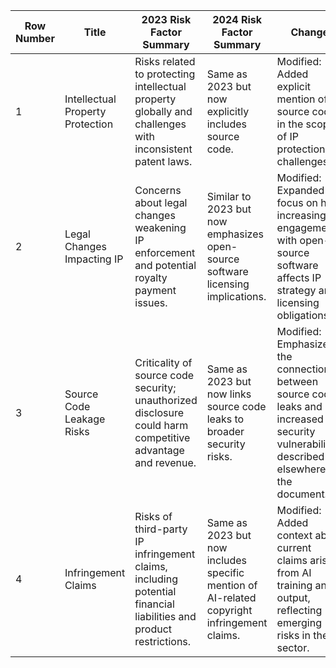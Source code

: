 | Row Number | Title                          | 2023 Risk Factor Summary                                                                                   | 2024 Risk Factor Summary                                                                                  | Change                                                                                                                                                                                                  |
|------------|--------------------------------|------------------------------------------------------------------------------------------------------------|-----------------------------------------------------------------------------------------------------------|---------------------------------------------------------------------------------------------------------------------------------------------------------------------------------------------------------|
| 1          | Intellectual Property Protection| Risks related to protecting intellectual property globally and challenges with inconsistent patent laws.   | Same as 2023 but now explicitly includes source code.                                                     | Modified: Added explicit mention of source code in the scope of IP protection challenges.                                                                                                              |
| 2          | Legal Changes Impacting IP      | Concerns about legal changes weakening IP enforcement and potential royalty payment issues.                | Similar to 2023 but now emphasizes open-source software licensing implications.                           | Modified: Expanded focus on how increasing engagement with open-source software affects IP strategy and licensing obligations.                                                                         |
| 3          | Source Code Leakage Risks       | Criticality of source code security; unauthorized disclosure could harm competitive advantage and revenue. | Same as 2023 but now links source code leaks to broader security risks.                                   | Modified: Emphasized the connection between source code leaks and increased security vulnerabilities described elsewhere in the document.                                                             |
| 4          | Infringement Claims             | Risks of third-party IP infringement claims, including potential financial liabilities and product restrictions.| Same as 2023 but now includes specific mention of AI-related copyright infringement claims.           | Modified: Added context about current claims arising from AI training and output, reflecting emerging risks in the AI sector.                                                                          |